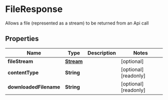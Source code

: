 

# FileResponse

Allows a file (represented as a stream) to be returned from an Api call
## Properties

Name | Type | Description | Notes
------------ | ------------- | ------------- | -------------
**fileStream** | [**Stream**](Stream.md) |  |  [optional]
**contentType** | **String** |  |  [optional] [readonly]
**downloadedFilename** | **String** |  |  [optional] [readonly]



